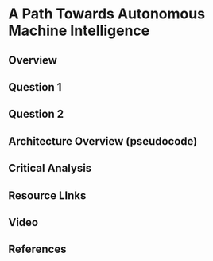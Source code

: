 # A Path Towards Autonomous Machine Intelligence

## Overview



## Question 1

## Question 2

## Architecture Overview (pseudocode)

## Critical Analysis

## Resource LInks

## Video

## References
